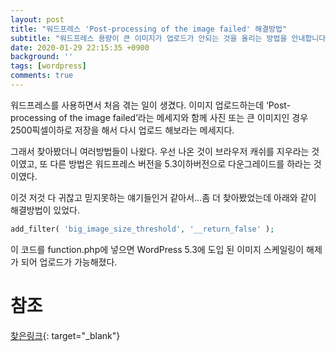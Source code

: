 ```yaml
---
layout: post
title: "워드프레스 'Post-processing of the image failed' 해결방법"
subtitle: "워드프레스 용량이 큰 이미지가 업로드가 안되는 것을 올리는 방법을 안내합니다."
date: 2020-01-29 22:15:35 +0900
background: ''
tags: [wordpress]
comments: true
---
```



워드프레스를 사용하면서 처음 겪는 일이 생겼다. 이미지 업로드하는데 ‘Post-processing of the image failed’라는 메세지와 함께 사진 또는 큰 이미지인 경우 2500픽셀이하로 저장을 해서 다시 업로드 해보라는 메세지다.

그래서 찾아봤더니 여러방법들이 나왔다.
우선 나온 것이 브라우저 캐쉬를 지우라는 것이였고, 또 다른 방법은 워드프레스 버전을 5.3이하버전으로 다운그레이드를 하라는 것이였다.

이것 저것 다 귀찮고 믿지못하는 얘기들인거 같아서…좀 더 찾아봤었는데 아래와 같이 해결방법이 있었다.

```php
add_filter( 'big_image_size_threshold', '__return_false' );
```
이 코드를 function.php에 넣으면 WordPress 5.3에 도입 된 이미지 스케일링이 해제가 되어 업로드가 가능해졌다.
# 참조

[찾은링크](https://wordpress.org/support/topic/unable-to-upload-images-67/page/2/){: target="_blank"}